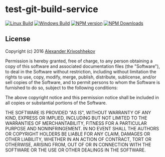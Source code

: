 # test-git-build-service

[![Linux Build][travis-image]][travis-url]
[![Windows Build][appveyor-image]][appveyor-url]
[![NPM version][npm-v-image]][npm-link]
[![NPM Downloads][npm-dm-image]][npm-link]


## License
Copyright (c)  2016 [Alexander Krivoshhekov][github-author-link]

Permission is hereby granted, free of charge, to any person obtaining a copy of this software and associated documentation files (the "Software"), to deal in the Software without restriction, including without limitation the rights to use, copy, modify, merge, publish, distribute, sublicense, and/or sell copies of the Software, and to permit persons to whom the Software is furnished to do so, subject to the following conditions:

The above copyright notice and this permission notice shall be included in all copies or substantial portions of the Software.

THE SOFTWARE IS PROVIDED "AS IS", WITHOUT WARRANTY OF ANY KIND, EXPRESS OR IMPLIED, INCLUDING BUT NOT LIMITED TO THE WARRANTIES OF MERCHANTABILITY, FITNESS FOR A PARTICULAR PURPOSE AND NONINFRINGEMENT. IN NO EVENT SHALL THE AUTHORS OR COPYRIGHT HOLDERS BE LIABLE FOR ANY CLAIM, DAMAGES OR OTHER LIABILITY, WHETHER IN AN ACTION OF CONTRACT, TORT OR OTHERWISE, ARISING FROM, OUT OF OR IN CONNECTION WITH THE SOFTWARE OR THE USE OR OTHER DEALINGS IN THE SOFTWARE.

[github-author-link]: http://github.com/SuperPaintman
[npm-link]: https://www.npmjs.com/package/test-git-build-service
[npm-v-image]: https://img.shields.io/npm/v/test-git-build-service.svg
[npm-dm-image]: https://img.shields.io/npm/dm/test-git-build-service.svg
[travis-image]: https://img.shields.io/travis/SuperPaintman/test-git-build-service/master.svg?label=linux
[travis-url]: https://travis-ci.org/SuperPaintman/test-git-build-service
[appveyor-image]: https://img.shields.io/appveyor/ci/SuperPaintman/test-git-build-service/master.svg?label=windows
[appveyor-url]: https://ci.appveyor.com/project/SuperPaintman/test-git-build-service
